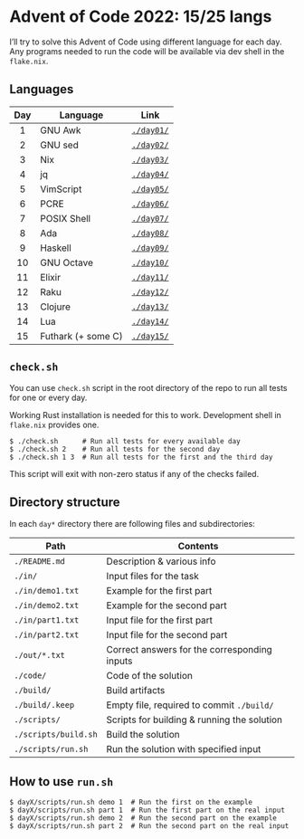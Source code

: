 # Advent of Code 2022: 15/25 langs

I’ll try to solve this Advent of Code using different language for each day.
Any programs needed to run the code will be available via dev shell in the `flake.nix`.

## Languages

| Day | Language                 | Link                 |
| :-: | ------------------------ | -------------------- |
|  1  | GNU Awk                  | [`./day01/`](/day01) |
|  2  | GNU sed                  | [`./day02/`](/day02) |
|  3  | Nix                      | [`./day03/`](/day03) |
|  4  | jq                       | [`./day04/`](/day04) |
|  5  | VimScript                | [`./day05/`](/day05) |
|  6  | PCRE                     | [`./day06/`](/day06) |
|  7  | POSIX Shell              | [`./day07/`](/day07) |
|  8  | Ada                      | [`./day08/`](/day08) |
|  9  | Haskell                  | [`./day09/`](/day09) |
|  10 | GNU Octave               | [`./day10/`](/day10) |
|  11 | Elixir                   | [`./day11/`](/day11) |
|  12 | Raku                     | [`./day12/`](/day12) |
|  13 | Clojure                  | [`./day13/`](/day13) |
|  14 | Lua                      | [`./day14/`](/day14) |
|  15 | Futhark (+ some C)       | [`./day15/`](/day15) |

## `check.sh`

You can use `check.sh` script in the root directory of the repo to run all tests for one or every day.

Working Rust installation is needed for this to work. Development shell in `flake.nix` provides one.

```
$ ./check.sh      # Run all tests for every available day
$ ./check.sh 2    # Run all tests for the second day
$ ./check.sh 1 3  # Run all tests for the first and the third day
```

This script will exit with non-zero status if any of the checks failed.

## Directory structure

In each `day*` directory there are following files and subdirectories:

|  Path                | Contents                                     |
| -------------------- | -------------------------------------------- |
| `./README.md`        | Description & various info                   |
| `./in/`              | Input files for the task                     |
| `./in/demo1.txt`     | Example for the first part                   |
| `./in/demo2.txt`     | Example for the second part                  |
| `./in/part1.txt`     | Input file for the first part                |
| `./in/part2.txt`     | Input file for the second part               |
| `./out/*.txt`        | Correct answers for the corresponding inputs |
| `./code/`            | Code of the solution                         |
| `./build/`           | Build artifacts                              |
| `./build/.keep`      | Empty file, required to commit `./build/`    |
| `./scripts/`         | Scripts for building & running the solution  |
| `./scripts/build.sh` | Build the solution                           |
| `./scripts/run.sh`   | Run the solution with specified input        |

## How to use `run.sh`

```
$ dayX/scripts/run.sh demo 1  # Run the first on the example
$ dayX/scripts/run.sh part 1  # Run the first part on the real input
$ dayX/scripts/run.sh demo 2  # Run the second part on the example
$ dayX/scripts/run.sh part 2  # Run the second part on the real input
```
